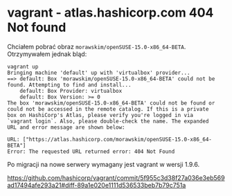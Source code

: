 # vagrant - atlas.hashicorp.com 404 Not found

Chciałem pobrać obraz `morawskim/openSUSE-15.0-x86_64-BETA`. Otrzymywałem jednak bląd:

```
vagrant up
Bringing machine 'default' up with 'virtualbox' provider...
==> default: Box 'morawskim/openSUSE-15.0-x86_64-BETA' could not be found. Attempting to find and install...
    default: Box Provider: virtualbox
    default: Box Version: >= 0
The box 'morawskim/openSUSE-15.0-x86_64-BETA' could not be found or
could not be accessed in the remote catalog. If this is a private
box on HashiCorp's Atlas, please verify you're logged in via
`vagrant login`. Also, please double-check the name. The expanded
URL and error message are shown below:

URL: ["https://atlas.hashicorp.com/morawskim/openSUSE-15.0-x86_64-BETA"]
Error: The requested URL returned error: 404 Not Found
```

Po migracji na nowe serwery wymagany jest vagrant w wersji 1.9.6.

https://github.com/hashicorp/vagrant/commit/5f955c3d38f27a036e3eb569ad17494afe293a21#diff-89a1e020e1111d536533beb7b79c751a

